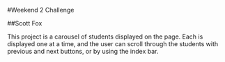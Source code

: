 #Weekend 2 Challenge

##Scott Fox

This project is a carousel of students displayed on the page. Each is displayed one at a time, and the user can scroll through the students with previous and next buttons, or by using the index bar.
